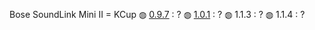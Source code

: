 Bose SoundLink Mini II = KCup
&#9677; <a href="https://community.bose.com/t5/Portable-Archive/Cannot-do-firmware-update-on-my-SoundLink-Mini-2/td-p/51322">0.9.7</a> : ?
&#9677; <a href="https://community.bose.com/t5/SoundTouch-Archive/SoundLink-Mini-2-DO-NOT-ATTEMPT-FIRMWARE-UPDATE/td-p/24630">1.0.1</a> : ?
&#9677; 1.1.3 : ?
&#9677; 1.1.4 : ?
